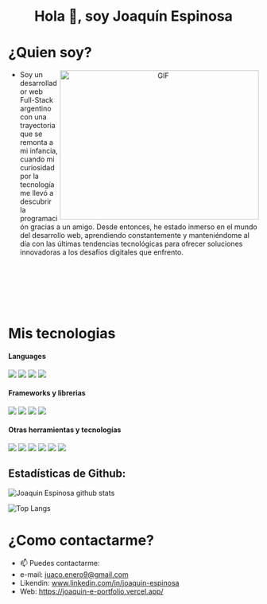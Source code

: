 # <h1 align="center">Hola 👋, soy Joaquín Espinosa</h1>

# ¿Quien soy?

<a target="_blank" align="center">
  <img align="right" top="500" height="300" width="400" alt="GIF" src="https://media.giphy.com/media/SWoSkN6DxTszqIKEqv/giphy.gif">
</a>



- Soy un desarrollador web Full-Stack argentino con una trayectoria que se remonta a mi infancia, cuando mi curiosidad por la tecnología me llevó a descubrir la programación gracias a un amigo. Desde entonces, he estado inmerso en el mundo del desarrollo web, aprendiendo constantemente y manteniéndome al día con las últimas tendencias tecnológicas para ofrecer soluciones innovadoras a los desafíos digitales que enfrento.
<br/>
<br/>
<br/>
<br/>
<br/>


# Mis tecnologias

<h4> Languages </h4>
<span>
  <img src="https://img.shields.io/badge/HTML5-E34F26?style=for-the-badge&logo=html5&logoColor=white">
  <img src="https://img.shields.io/badge/CSS3-1572B6?style=for-the-badge&logo=css3&logoColor=white">
  <img src="https://img.shields.io/badge/JavaScript-F7DF1E?style=for-the-badge&logo=javascript&logoColor=black">
  <img src= "https://img.shields.io/badge/typescript-%23007ACC.svg?style=for-the-badge&logo=typescript&logoColor=white">
</span>

<h4> Frameworks y librerias </h4>
<span>
  <img src= "https://img.shields.io/badge/express.js-%23404d59.svg?style=for-the-badge&logo=express&logoColor=%2361DAFB">
  <img src= "https://img.shields.io/badge/node.js-6DA55F?style=for-the-badge&logo=node.js&logoColor=white">
  <img src= "https://img.shields.io/badge/react-%2320232a.svg?style=for-the-badge&logo=react&logoColor=%2361DAFB">
  <img src= "https://img.shields.io/badge/redux-%23593d88.svg?style=for-the-badge&logo=redux&logoColor=white">
</span>

<h4> Otras herramientas y tecnologías </h4>
<span>
  <img src="https://img.shields.io/badge/Git-F05032?style=for-the-badge&logo=git&logoColor=white">
  <img src="https://img.shields.io/badge/NPM-%23CB3837.svg?style=for-the-badge&logo=npm&logoColor=white">  
  <img src="https://img.shields.io/badge/jira-%230A0FFF.svg?style=for-the-badge&logo=jira&logoColor=white">
  <img src="https://img.shields.io/badge/MongoDB-%234ea94b.svg?style=for-the-badge&logo=mongodb&logoColor=white">
  <img src="https://img.shields.io/badge/postgres-%23316192.svg?style=for-the-badge&logo=postgresql&logoColor=white">
  <img src="https://img.shields.io/badge/Microsoft%20SQL%20Server-CC2927?style=for-the-badge&logo=microsoft%20sql%20server&logoColor=white">
</span>


<h2>Estadísticas de Github:</h2> 

 ![Joaquin Espinosa github stats](https://github-readme-stats.vercel.app/api?username=joaquin-espinosa733&show_icons=true&theme=tokyonight) 

![Top Langs](https://github-readme-stats.vercel.app/api/top-langs/?username=joaquin-espinosa733&theme=tokyonight)


# ¿Como contactarme?

- 📫 Puedes contactarme:
- e-mail: juaco.enero9@gmail.com
- Likendin: www.linkedin.com/in/joaquin-espinosa
- Web: https://joaquin-e-portfolio.vercel.app/
